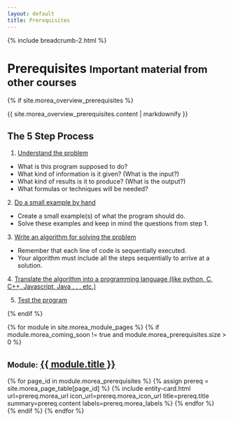 ```yaml
---
layout: default
title: Prerequisites
---
```

{% include breadcrumb-2.html %}

<div class="container">
  <h1>Prerequisites <small class="header-small">Important material from other courses</small></h1>
</div>

{% if site.morea_overview_prerequisites %}
<div class="container">
 {{ site.morea_overview_prerequisites.content | markdownify }}
  <h2>The 5 Step Process</h2>

  1. <u>Understand the problem</u>
  <ul>
    <li>What is this program supposed to do?</li>
    <li>What kind of information is it given? (What is the input?)</li>
    <li>What kind of results is it to produce? (What is the output?)</li>
    <li>What formulas or techniques will be needed?</li>
  </ul>
2. <u>Do a small example by hand</u>
  <ul>
    <li>Create a small example(s) of what the program should do.</li>
    <li>Solve these examples and keep in mind the questions from step 1.</li>
  </ul>
3. <u>Write an algorithm for solving the problem</u>
  <ul>
    <li>Remember that each line of code is sequentially executed.</li>
    <li>Your algorithm must include all the steps sequentially to arrive at a solution.</li>
  </ul>
4. <u>Translate the algorithm into a programming language (like python, C, C++, Javascript, Java . . . etc.)</u>

5. <u>Test the program</u>
</div>
{% endif %}


{% for module in site.morea_module_pages %}
{% if module.morea_coming_soon != true and module.morea_prerequisites.size > 0 %}
<div class="{% cycle 'section-background-1', 'section-background-2' %}">
  <div class="container">
    <h2><small>Module:</small> <a href="{{ site.baseurl }}{{ module.module_page.url }}">{{ module.title }}</a></h2>
    <div class="row">
    {% for page_id in module.morea_prerequisites %}
      {% assign prereq = site.morea_page_table[page_id] %}
      {% include entity-card.html url=prereq.morea_url icon_url=prereq.morea_icon_url title=prereq.title summary=prereq.content labels=prereq.morea_labels %}
    {% endfor %}
    </div>
  </div>
</div>
{% endif %}
{% endfor %}
